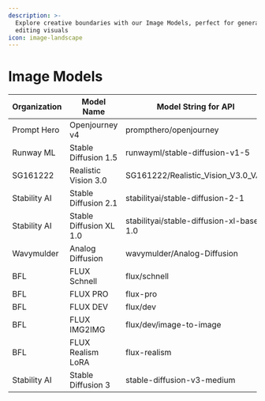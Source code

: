 ```yaml
---
description: >-
  Explore creative boundaries with our Image Models, perfect for generating or
  editing visuals
icon: image-landscape
---
```


# Image Models

| Organization | Model Name              | Model String for API                     |
| ------------ | ----------------------- | ---------------------------------------- |
| Prompt Hero  | Openjourney v4          | prompthero/openjourney                   |
| Runway ML    | Stable Diffusion 1.5    | runwayml/stable-diffusion-v1-5           |
| SG161222     | Realistic Vision 3.0    | SG161222/Realistic\_Vision\_V3.0\_VAE    |
| Stability AI | Stable Diffusion 2.1    | stabilityai/stable-diffusion-2-1         |
| Stability AI | Stable Diffusion XL 1.0 | stabilityai/stable-diffusion-xl-base-1.0 |
| Wavymulder   | Analog Diffusion        | wavymulder/Analog-Diffusion              |
| BFL          | FLUX Schnell            | flux/schnell                             |
| BFL          | FLUX PRO                | flux-pro                                 |
| BFL          | FLUX DEV                | flux/dev                                 |
| BFL          | FLUX IMG2IMG            | flux/dev/image-to-image                  |
| BFL          | FLUX Realism LoRA       | flux-realism                             |
| Stability AI | Stable Diffusion 3      | stable-diffusion-v3-medium               |
